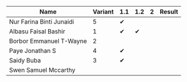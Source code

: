 |Name                              |Variant| 1.1 | 1.2 | 2 | Result |
|----------------------------------|-------|-----|-----|-----|----|
|Nur Farina Binti Junaidi          | 5     | ✔  |    |    |    |  
|Albasu Faisal Bashir              | 1     | ✔  | ✔ |    |    |  
|Borbor Emmanuel T-Wayne           | 2     |    |    |    |    |        
|Paye Jonathan S                   | 4     | ✔  |    |    |    |     
|Saidy Buba                        | 3     | ✔  |    |    |    |    
|Swen Samuel Mccarthy              |       |    |    |    |    |   

